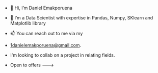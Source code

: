 - 👋 Hi, I’m Daniel Emakporuena 
- 👀 I’m a Data Scientist with expertise in Pandas, Numpy,  SKlearn and Matplotlib library
- 📫 You can reach out to me via my
- 1danielemakporuena@gmail.com.

- I'm looking to collab on a project in relating fields.
- Open to offers 
--->
